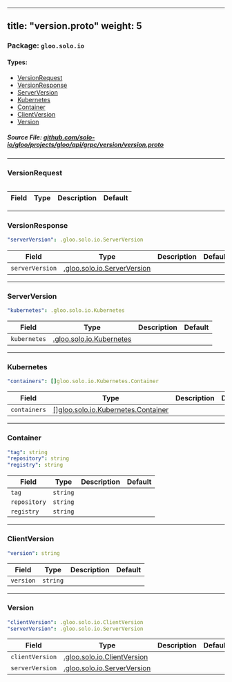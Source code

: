 
---
title: "version.proto"
weight: 5
---

<!-- Code generated by solo-kit. DO NOT EDIT. -->


### Package: `gloo.solo.io` 
#### Types:


- [VersionRequest](#versionrequest)
- [VersionResponse](#versionresponse)
- [ServerVersion](#serverversion)
- [Kubernetes](#kubernetes)
- [Container](#container)
- [ClientVersion](#clientversion)
- [Version](#version)
  



##### Source File: [github.com/solo-io/gloo/projects/gloo/api/grpc/version/version.proto](https://github.com/solo-io/gloo/blob/master/projects/gloo/api/grpc/version/version.proto)





---
### VersionRequest



```yaml

```

| Field | Type | Description | Default |
| ----- | ---- | ----------- |----------- | 




---
### VersionResponse



```yaml
"serverVersion": .gloo.solo.io.ServerVersion

```

| Field | Type | Description | Default |
| ----- | ---- | ----------- |----------- | 
| `serverVersion` | [.gloo.solo.io.ServerVersion](../version.proto.sk#serverversion) |  |  |




---
### ServerVersion



```yaml
"kubernetes": .gloo.solo.io.Kubernetes

```

| Field | Type | Description | Default |
| ----- | ---- | ----------- |----------- | 
| `kubernetes` | [.gloo.solo.io.Kubernetes](../version.proto.sk#kubernetes) |  |  |




---
### Kubernetes



```yaml
"containers": []gloo.solo.io.Kubernetes.Container

```

| Field | Type | Description | Default |
| ----- | ---- | ----------- |----------- | 
| `containers` | [[]gloo.solo.io.Kubernetes.Container](../version.proto.sk#container) |  |  |




---
### Container



```yaml
"tag": string
"repository": string
"registry": string

```

| Field | Type | Description | Default |
| ----- | ---- | ----------- |----------- | 
| `tag` | `string` |  |  |
| `repository` | `string` |  |  |
| `registry` | `string` |  |  |




---
### ClientVersion



```yaml
"version": string

```

| Field | Type | Description | Default |
| ----- | ---- | ----------- |----------- | 
| `version` | `string` |  |  |




---
### Version



```yaml
"clientVersion": .gloo.solo.io.ClientVersion
"serverVersion": .gloo.solo.io.ServerVersion

```

| Field | Type | Description | Default |
| ----- | ---- | ----------- |----------- | 
| `clientVersion` | [.gloo.solo.io.ClientVersion](../version.proto.sk#clientversion) |  |  |
| `serverVersion` | [.gloo.solo.io.ServerVersion](../version.proto.sk#serverversion) |  |  |





<!-- Start of HubSpot Embed Code -->
<script type="text/javascript" id="hs-script-loader" async defer src="//js.hs-scripts.com/5130874.js"></script>
<!-- End of HubSpot Embed Code -->
